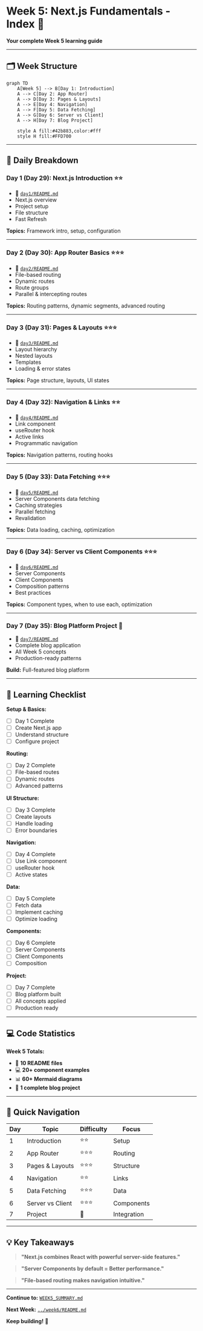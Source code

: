 # Week 5: Next.js Fundamentals - Index 📑

**Your complete Week 5 learning guide**

---

## 🗂️ Week Structure

```mermaid
graph TD
    A[Week 5] --> B[Day 1: Introduction]
    A --> C[Day 2: App Router]
    A --> D[Day 3: Pages & Layouts]
    A --> E[Day 4: Navigation]
    A --> F[Day 5: Data Fetching]
    A --> G[Day 6: Server vs Client]
    A --> H[Day 7: Blog Project]
    
    style A fill:#42b883,color:#fff
    style H fill:#FFD700
```

---

## 📅 Daily Breakdown

### **Day 1 (Day 29): Next.js Introduction** ⭐⭐
- 📖 [`day1/README.md`](day1/README.md)
- Next.js overview
- Project setup
- File structure
- Fast Refresh

**Topics:** Framework intro, setup, configuration

---

### **Day 2 (Day 30): App Router Basics** ⭐⭐⭐
- 📖 [`day2/README.md`](day2/README.md)
- File-based routing
- Dynamic routes
- Route groups
- Parallel & intercepting routes

**Topics:** Routing patterns, dynamic segments, advanced routing

---

### **Day 3 (Day 31): Pages & Layouts** ⭐⭐⭐
- 📖 [`day3/README.md`](day3/README.md)
- Layout hierarchy
- Nested layouts
- Templates
- Loading & error states

**Topics:** Page structure, layouts, UI states

---

### **Day 4 (Day 32): Navigation & Links** ⭐⭐
- 📖 [`day4/README.md`](day4/README.md)
- Link component
- useRouter hook
- Active links
- Programmatic navigation

**Topics:** Navigation patterns, routing hooks

---

### **Day 5 (Day 33): Data Fetching** ⭐⭐⭐
- 📖 [`day5/README.md`](day5/README.md)
- Server Components data fetching
- Caching strategies
- Parallel fetching
- Revalidation

**Topics:** Data loading, caching, optimization

---

### **Day 6 (Day 34): Server vs Client Components** ⭐⭐⭐
- 📖 [`day6/README.md`](day6/README.md)
- Server Components
- Client Components
- Composition patterns
- Best practices

**Topics:** Component types, when to use each, optimization

---

### **Day 7 (Day 35): Blog Platform Project** 🎯
- 📖 [`day7/README.md`](day7/README.md)
- Complete blog application
- All Week 5 concepts
- Production-ready patterns

**Build:** Full-featured blog platform

---

## 🎯 Learning Checklist

**Setup & Basics:**
- [ ] Day 1 Complete
- [ ] Create Next.js app
- [ ] Understand structure
- [ ] Configure project

**Routing:**
- [ ] Day 2 Complete
- [ ] File-based routes
- [ ] Dynamic routes
- [ ] Advanced patterns

**UI Structure:**
- [ ] Day 3 Complete
- [ ] Create layouts
- [ ] Handle loading
- [ ] Error boundaries

**Navigation:**
- [ ] Day 4 Complete
- [ ] Use Link component
- [ ] useRouter hook
- [ ] Active states

**Data:**
- [ ] Day 5 Complete
- [ ] Fetch data
- [ ] Implement caching
- [ ] Optimize loading

**Components:**
- [ ] Day 6 Complete
- [ ] Server Components
- [ ] Client Components
- [ ] Composition

**Project:**
- [ ] Day 7 Complete
- [ ] Blog platform built
- [ ] All concepts applied
- [ ] Production ready

---

## 💻 Code Statistics

**Week 5 Totals:**
- 📖 **10 README files**
- 💻 **20+ component examples**
- 📊 **60+ Mermaid diagrams**
- 🎯 **1 complete blog project**

---

## 🚀 Quick Navigation

| Day | Topic | Difficulty | Focus |
|-----|-------|------------|-------|
| 1 | Introduction | ⭐⭐ | Setup |
| 2 | App Router | ⭐⭐⭐ | Routing |
| 3 | Pages & Layouts | ⭐⭐⭐ | Structure |
| 4 | Navigation | ⭐⭐ | Links |
| 5 | Data Fetching | ⭐⭐⭐ | Data |
| 6 | Server vs Client | ⭐⭐⭐ | Components |
| 7 | Project | 🎯 | Integration |

---

## 💡 Key Takeaways

> **"Next.js combines React with powerful server-side features."**

> **"Server Components by default = Better performance."**

> **"File-based routing makes navigation intuitive."**

---

**Continue to:** [`WEEK5_SUMMARY.md`](WEEK5_SUMMARY.md)

**Next Week:** [`../week6/README.md`](../week6/README.md)

**Keep building!** 🚀
